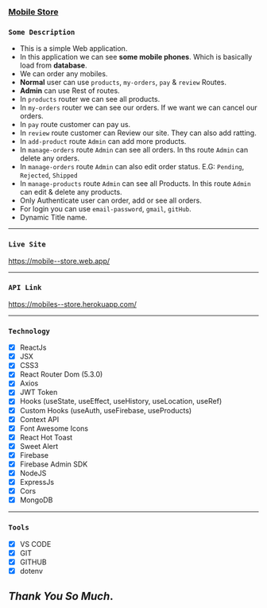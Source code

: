 ### [Mobile Store](https://mobile--store.web.app/)

### `Some Description`

- This is a simple Web application.
- In this application we can see **some mobile phones**. Which is basically load from **database**.
- We can order any mobiles.
- **Normal** user can use `products`, `my-orders`, `pay` & `review` Routes.
- **Admin** can use Rest of routes.
- In `products` router we can see all products.
- In `my-orders` router we can see our orders. If we want we can cancel our orders.
- In `pay` route customer can pay us.
- In `review` route customer can Review our site. They can also add ratting.
- In `add-product` route `Admin` can add more products.
- In `manage-orders` route `Admin` can see all orders. In ths route `Admin` can delete any orders.
- In `manage-orders` route `Admin` can also edit order status. E.G: `Pending`, `Rejected`, `Shipped`
- In `manage-products` route `Admin` can see all Products. In this route `Admin` can edit & delete any products.
- Only Authenticate user can order, add or see all orders.
- For login you can use `email-password`, `gmail`, `gitHub`.
- Dynamic Title name.

---

### `Live Site`

https://mobile--store.web.app/

---

### `API Link`

https://mobiles--store.herokuapp.com/

---

### `Technology`

- [x] ReactJs
- [x] JSX
- [x] CSS3
- [x] React Router Dom (5.3.0)
- [x] Axios
- [x] JWT Token
- [x] Hooks (useState, useEffect, useHistory, useLocation, useRef)
- [x] Custom Hooks (useAuth, useFirebase, useProducts)
- [x] Context API
- [x] Font Awesome Icons
- [x] React Hot Toast
- [x] Sweet Alert
- [x] Firebase
- [x] Firebase Admin SDK
- [x] NodeJS
- [x] ExpressJs
- [x] Cors
- [x] MongoDB

---

### `Tools`

- [x] VS CODE
- [x] GIT
- [x] GITHUB
- [x] dotenv

## _Thank You So Much_.
